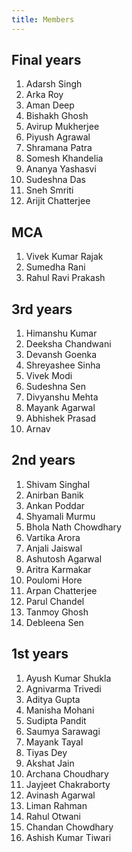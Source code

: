 ```yaml
---
title: Members
---
```


## Final years

1. Adarsh Singh
2. Arka Roy
3. Aman Deep
4. Bishakh Ghosh
5. Avirup Mukherjee
6. Piyush Agrawal
7. Shramana Patra
8. Somesh Khandelia
9. Ananya Yashasvi
10. Sudeshna Das
11. Sneh Smriti
12. Arijit Chatterjee

## MCA

1. Vivek Kumar Rajak
2. Sumedha Rani
3. Rahul Ravi Prakash

## 3rd years

1. Himanshu Kumar
2. Deeksha Chandwani
3. Devansh Goenka
4. Shreyashee Sinha
5. Vivek Modi
6. Sudeshna Sen
8. Divyanshu Mehta
9. Mayank Agarwal
10. Abhishek Prasad
11. Arnav

## 2nd years

1. Shivam Singhal
2. Anirban Banik
3. Ankan Poddar
4. Shyamali Murmu
5. Bhola Nath Chowdhary
6. Vartika Arora
7. Anjali Jaiswal
8. Ashutosh Agarwal
9. Aritra Karmakar
10. Poulomi Hore
11. Arpan Chatterjee
12. Parul Chandel
13. Tanmoy Ghosh
14. Debleena Sen


## 1st years

1. Ayush Kumar Shukla
2. Agnivarma Trivedi
3. Aditya Gupta
4. Manisha Mohani
5. Sudipta Pandit
6. Saumya Sarawagi
7. Mayank Tayal
8. Tiyas Dey
9. Akshat Jain
10. Archana Choudhary
11. Jayjeet Chakraborty
12. Avinash Agarwal
13. Liman Rahman
14. Rahul Otwani
15. Chandan Chowdhary
16. Ashish Kumar Tiwari
